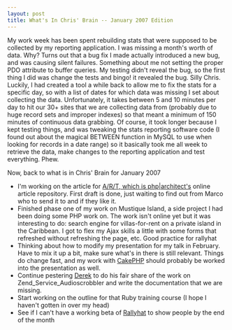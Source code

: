 ```yaml
--- 
layout: post
title: What's In Chris' Brain -- January 2007 Edition
---
```

<p>My work week has been spent rebuilding stats that were supposed to be collected by my reporting application.  I was missing a month's worth of data.  Why?  Turns out that a bug fix I made actually introduced a new bug, and was causing silent failures.  Something about me not setting the proper PDO attribute to buffer queries.  My testing didn't reveal the bug, so the first thing I did was change the tests and bingo! it revealed the bug. Silly Chris.  Luckily, I had created a tool a while back to allow me to fix the stats for a specific day, so with a list of dates for which data was missing I set about collecting the data.  Unfortunately, it takes between 5 and 10 minutes per day to hit our 30+ sites that we are collecting data from (probably due to huge record sets and improper indexes) so that meant a minimum of 150 minutes of continuous data grabbing.  Of course, it took longer because I kept testing things, and was tweaking the stats reporting software code (I found out about the magical BETWEEN function in MySQL to use when looking for records in a date range) so it basically took me all week to retrieve the data, make changes to the reporting application and test everything.  Phew.</p>
<p>Now, back to what is in Chris' Brain for January 2007
<ul>
<li>I'm working on the article for <a href=http://hades.phparch.com/artemis/main/>A/R/T, which is <a href="http://phparch.com">php|architect's</a> online article repository.  First draft is done, just waiting to find out from Marco who to send it to and if they like it.</li>
<li>Finished phase one of my work on Mustique Island, a side project I had been doing some PHP work on.  The work isn't online yet but it was interesting to do:  search engine for villas-for-rent on a private island in the Caribbean.  I got to flex my Ajax skills a little with some forms that refreshed without refreshing the page, etc.  Good practice for rallyhat</li>
<li>Thinking about how to modify my presentation for my talk in February.  Have to mix it up a bit, make sure what's in there is still relevant.  Things do change fast, and my work with <a href="http://www.cakephp.org">CakePHP</a> should probably be worked into the presentation as well.</li>
<li>Continue pestering <a href="http://derekmartin.ca">Derek</a> to do his fair share of the work on Zend_Service_Audioscrobbler and write the documentation that we are missing.</li>
<li>Start working on the outline for that Ruby training course (I hope I haven't gotten in over my head)</li>
<li>See if I can't have a working beta of <a href="rallyhat.com">Rallyhat</a> to show people by the end of the month</li>
</ul>
</p>
